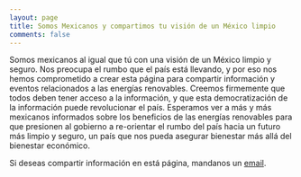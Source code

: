 ```yaml
---
layout: page
title: Somos Mexicanos y compartimos tu visión de un México limpio
comments: false
---
```


Somos mexicanos al igual que tú con una visión de un México limpio y seguro. Nos preocupa el rumbo que el país está llevando, y por eso nos hemos comprometido a crear esta página para compartir información y eventos relacionados a las energías renovables. Creemos firmemente que todos deben tener acceso a la información, y que esta democratización de la información puede revolucionar el país. Esperamos ver a más y más mexicanos informados sobre los beneficios de las energías renovables para que presionen al gobierno a re-orientar el rumbo del país hacia un futuro más limpio y seguro, un país que nos pueda asegurar bienestar más allá del bienestar económico. 

Si deseas compartir información en está página, mandanos un [email][jekyll-docs].

[jekyll-docs]: transicionenergeticaenmexico@gmail.com.
